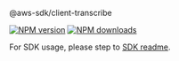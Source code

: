 @aws-sdk/client-transcribe

[![NPM version](https://img.shields.io/npm/v/@aws-sdk/client-transcribe/rc.svg)](https://www.npmjs.com/package/@aws-sdk/client-transcribe)
[![NPM downloads](https://img.shields.io/npm/dm/@aws-sdk/client-transcribe.svg)](https://www.npmjs.com/package/@aws-sdk/client-transcribe)

For SDK usage, please step to [SDK readme](https://github.com/aws/aws-sdk-js-v3).
